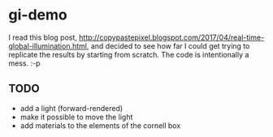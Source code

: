 # gi-demo

I read this blog post, http://copypastepixel.blogspot.com/2017/04/real-time-global-illumination.html, and decided to see how far I could get trying to replicate the results by starting from scratch. The code is intentionally a mess. :-p

## TODO
- add a light (forward-rendered)
- make it possible to move the light
- add materials to the elements of the cornell box

